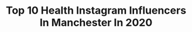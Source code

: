 ---
title: Top 10 Health Instagram Influencers In Manchester In 2020
description: >-
  Find top health Instagram influencers in Manchester in 2020. Most popular hashtags: #health #ad #mentalhealth #manchester.
platform: Instagram
hits: 32
text_top: Discover the top-rated Instagram influencers on inBeat.
text_bottom: Our platform has 32 Instagram influencers like this in Manchester, United Kingdom for you to connect with.
profiles:
  - username: "andrewdwheatcroft"
    fullname: >-
      Andrew Wheatcroft
    bio: >-
      • Unapologetically Unfiltered • Skincare // Lifestyle // Mental Health Warrior • Manchester, U.K. 📍 • MGMT 💌 Emma@thegoodegg.co.uk
    location: "United Kingdom"
    followers: 16519
    engagement: 604
    commentsToLikes: 0.344032
    id: ck15pynii0abb0i19z79hmz2s
    verified: false
    hashtags: "#positivevibes, #lifestyleblogger, #mentalhealth, #skincareproducts"
  - username: "hetaljpandit"
    fullname: >-
      Hetal Pandit
    bio: >-
      ✈ Travel diary ✿ Vegetarian & plant based food ★ Health & wellbeing 𖤥 Manchester, UK ➳ Sharing my favourite trips to my Stories ⇣
    location: "United Kingdom"
    followers: 7732
    engagement: 706
    commentsToLikes: 0.064516
    id: ck8tcan39yv4w0j783nl2o3w8
    verified: false
    hashtags: "#travelgram, #beautiful, #instatravel, #wander"
  - username: "lauren.cokguler"
    fullname: >-
      Lauren Çokgüler
    bio: >-
      Mama To Ella Grey Founder @mylkedit Writer & Content Creator - Ex Fashion PR Mental Health Awareness Advocate Manchester, UK
    location: "United Kingdom"
    followers: 26005
    engagement: 200
    commentsToLikes: 0.136879
    id: ck5cgly8pp3sg0i11qp19fv6h
    verified: false
    hashtags: "#outfitinspiration, #ootd, #3waystowear, #pleather"
  - username: "sophiedanvers"
    fullname: >-
      Sophie Danvers
    bio: >-
      Manchester @mmodelsmanagement @mmodelsinfluencers 📩sophie@mmodelsmanagement.com 🇬🇧 @myvitaminsuk Ambassador, for 55% off use code ‘SOPHIE’ link below🤍
    location: "United Kingdom"
    followers: 84873
    engagement: 99
    commentsToLikes: 0.060397
    id: ck0vy68fh2fab0i19727arbb3
    verified: false
    hashtags: "#health, #skinnymintcom, #skinnymint, #sunglasses"
  - username: "thepinkmama"
    fullname: >-
      KAY 💖 Plus size mum of 3! 👑💗
    bio: >-
      💕Mental health, lifestyle, reviews 💕Plus size&postpartum body positivity 💕Mum of 3under3 💕Email/DM for PR/collab @thepinkmamahouse @theschofieldss
    location: "United Kingdom"
    followers: 14851
    engagement: 257
    commentsToLikes: 0.124807
    id: ckf5vqti3pkt80j232zzore2e
    verified: false
    hashtags: "#confident, #bodypositive, #pinkhome, #pinkobsessed"
  - username: "annarichardso"
    fullname: >-
      Anna Richardson
    bio: >-
      ✨TV Presenter✨Writer. Busybody. Mental Health warrior for @mindboxchange LGBT+ advocate 🌈 Smaller in real life. Larger in Top Shop...
    location: "United Kingdom"
    followers: 34903
    engagement: 196
    commentsToLikes: 0.060711
    id: ck5bwkq26lw440i11qtnhfc23
    verified: false
    hashtags: "#ad, #tv, #annarichardson, #ffocc"
  - username: "jackconteh"
    fullname: >-
      Jack Conteh
    bio: >-
      Manchester 🌎 Owner of @contehsports
    location: "United Kingdom"
    followers: 5230
    engagement: 1073
    commentsToLikes: 0.062963
    id: ckapcivlw3zu90i78fg7pna16
    verified: false
    hashtags: ""
  - username: "cupofteaplusme"
    fullname: >-
      Mental Health Chronic Illness
    bio: >-
      | Soph | Join me for a cup of tea & a discussion about positivity, mental health, chronic illness recovery and food allergies ☕️ 📍 Manchester, UK
    location: "United Kingdom"
    followers: 4630
    engagement: 1221
    commentsToLikes: 0.155264
    id: ck9wexa7hm9fd0j785t70qlii
    verified: false
    hashtags: "#mebeforemetookme"
  - username: "wildshe_"
    fullname: >-
      JESSICA ANNE | FREEDOM COACH
    bio: >-
      MINDFUL+SUSTAINABLE LIVING freedom➳ solotravel↟ vegan❊ helping conscious beings use water+health to build a sustainable, online biz change your life↓
    location: "United Kingdom"
    followers: 20935
    engagement: 214
    commentsToLikes: 0.062465
    id: ck55j8kuwwiai0i11px12svnm
    verified: false
    hashtags: "#solotravelblog, #nomad, #travel, #vegan"
  - username: "dominiquebinns"
    fullname: >-
      Dominique Binns🖖🏽
    bio: >-
      Be who YOU were born to be🐯 ❤️Fitness, life & empowering women💛 Personal Trainer: DBFIT 💻🏋🏽‍♀️ Ambassador @lululemonuk 🍋✨ Work w/ me👇🏽
    location: "United Kingdom"
    followers: 38027
    engagement: 192
    commentsToLikes: 0.059924
    id: ck55q9fr1cgmu0i11oh0dgsws
    verified: false
    hashtags: "#dbfit, #fashun, #ootd, #wiwt"
---